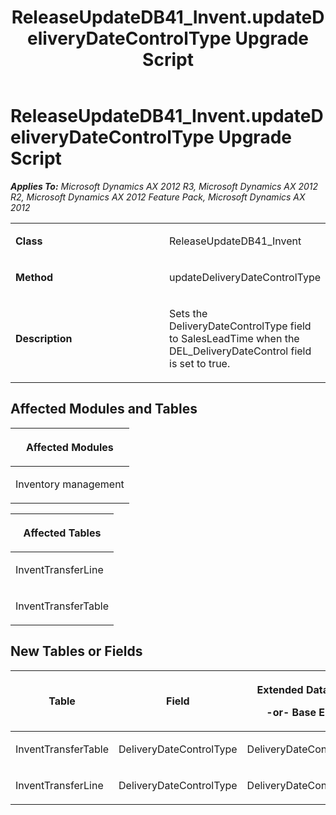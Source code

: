 ﻿---
title: ReleaseUpdateDB41_Invent.updateDeliveryDateControlType Upgrade Script
TOCTitle: ReleaseUpdateDB41_Invent.updateDeliveryDateControlType Upgrade Script
ms:assetid: c55519b9-1425-4dcf-1720-22e638911220
ms:mtpsurl: https://msdn.microsoft.com/en-us/library/JJ719515(v=AX.60)
ms:contentKeyID: 49711083
ms.date: 05/18/2015
mtps_version: v=AX.60
---

# ReleaseUpdateDB41\_Invent.updateDeliveryDateControlType Upgrade Script 


_**Applies To:** Microsoft Dynamics AX 2012 R3, Microsoft Dynamics AX 2012 R2, Microsoft Dynamics AX 2012 Feature Pack, Microsoft Dynamics AX 2012_

<table>
<colgroup>
<col style="width: 50%" />
<col style="width: 50%" />
</colgroup>
<tbody>
<tr class="odd">
<td><p><strong>Class</strong></p></td>
<td><p>ReleaseUpdateDB41_Invent</p></td>
</tr>
<tr class="even">
<td><p><strong>Method</strong></p></td>
<td><p>updateDeliveryDateControlType</p></td>
</tr>
<tr class="odd">
<td><p><strong>Description</strong></p></td>
<td><p>Sets the DeliveryDateControlType field to SalesLeadTime when the DEL_DeliveryDateControl field is set to true.</p></td>
</tr>
</tbody>
</table>


## Affected Modules and Tables

<table>
<colgroup>
<col style="width: 100%" />
</colgroup>
<thead>
<tr class="header">
<th><p>Affected Modules</p></th>
</tr>
</thead>
<tbody>
<tr class="odd">
<td><p>Inventory management</p></td>
</tr>
</tbody>
</table>


<table>
<colgroup>
<col style="width: 100%" />
</colgroup>
<thead>
<tr class="header">
<th><p>Affected Tables</p></th>
</tr>
</thead>
<tbody>
<tr class="odd">
<td><p>InventTransferLine</p></td>
</tr>
<tr class="even">
<td><p>InventTransferTable</p></td>
</tr>
</tbody>
</table>


## New Tables or Fields

<table>
<colgroup>
<col style="width: 33%" />
<col style="width: 33%" />
<col style="width: 33%" />
</colgroup>
<thead>
<tr class="header">
<th><p>Table</p></th>
<th><p>Field</p></th>
<th><p>Extended Data Type</p>
<p>-or- Base Enum</p></th>
</tr>
</thead>
<tbody>
<tr class="odd">
<td><p>InventTransferTable</p></td>
<td><p>DeliveryDateControlType</p></td>
<td><p>DeliveryDateControlType</p></td>
</tr>
<tr class="even">
<td><p>InventTransferLine</p></td>
<td><p>DeliveryDateControlType</p></td>
<td><p>DeliveryDateControlType</p></td>
</tr>
</tbody>
</table>

  


